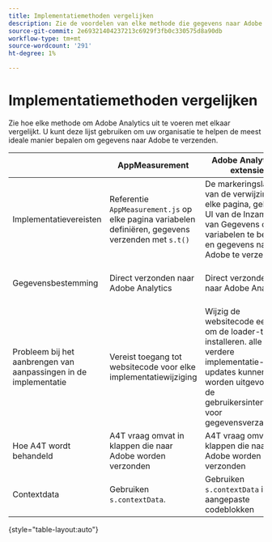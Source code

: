 ```yaml
---
title: Implementatiemethoden vergelijken
description: Zie de voordelen van elke methode die gegevens naar Adobe Analytics verzendt.
source-git-commit: 2e69321404237213c6929f3fb0c330575d8a90db
workflow-type: tm+mt
source-wordcount: '291'
ht-degree: 1%

---
```


# Implementatiemethoden vergelijken

Zie hoe elke methode om Adobe Analytics uit te voeren met elkaar vergelijkt. U kunt deze lijst gebruiken om uw organisatie te helpen de meest ideale manier bepalen om gegevens naar Adobe te verzenden.

|  | AppMeasurement | Adobe Analytics-extensie | Web SDK | Web SDK-extensie |
| --- | --- | --- | --- | --- |
| Implementatievereisten | Referentie `AppMeasurement.js` op elke pagina variabelen definiëren, gegevens verzenden met `s.t()` | De markeringslader van de verwijzing op elke pagina, gebruik UI van de Inzameling van Gegevens om variabelen te bepalen en gegevens naar Adobe te verzenden | Referentie `Alloy.js` op elke pagina, gebruik `alloy("sendEvent",{})` om een JSON-object te verzenden dat de gewenste gegevens bevat | De markeringslader van de verwijzing op elke pagina, gebruik de UI van de Inzameling van Gegevens om het JSON voorwerp tot stand te brengen om gegevens te verzenden |
| Gegevensbestemming | Direct verzonden naar Adobe Analytics | Direct verzonden naar Adobe Analytics | Verzonden naar Adobe Experience Platform Edge, die gegevens doorstuurt naar Adobe Analytics | Verzonden naar Adobe Experience Platform Edge, die gegevens doorstuurt naar Adobe Analytics |
| Probleem bij het aanbrengen van aanpassingen in de implementatie | Vereist toegang tot websitecode voor elke implementatiewijziging | Wijzig de websitecode eenmaal om de loader-tag te installeren. alle verdere implementatie-updates kunnen worden uitgevoerd in de gebruikersinterface voor gegevensverzameling | Vereist toegang tot websitecode voor elke implementatiewijziging | Wijzig de websitecode eenmaal om de loader-tag te installeren. alle verdere implementatie-updates kunnen worden uitgevoerd in de gebruikersinterface voor gegevensverzameling |
| Hoe A4T wordt behandeld | A4T vraag omvat in klappen die naar Adobe worden verzonden | A4T vraag omvat in klappen die naar Adobe worden verzonden | A4T-aanroepen worden verzonden als afzonderlijke treffers | A4T-aanroepen worden verzonden als afzonderlijke treffers |
| Contextdata | Gebruiken `s.contextData`. | Gebruiken `s.contextData` in aangepaste codeblokken | Alle niet-toegewezen velden worden automatisch verzonden als `a.x.*` contextgegevensvariabelen. | Alle niet-toegewezen velden worden automatisch verzonden als `a.x.*` contextgegevensvariabelen. |

{style="table-layout:auto"}
